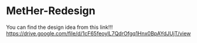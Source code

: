 # MetHer-Redesign
You can find the design idea from this link!!!
https://drive.google.com/file/d/1cF65feoylL7QdrOfgq1Hnx0BpAYdJUjT/view
